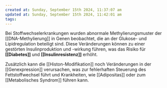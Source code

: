 ```yaml
---
created at: Sunday, September 15th 2024, 11:37:07 am
updated at: Sunday, September 15th 2024, 11:42:01 am
tags: 
---
```

Bei Stoffwechselerkrankungen wurden abnormale Methylierungsmuster der [[DNA-Methylierung]] in Genen beobachtet, die an der Glukose- und Lipidregulation beteiligt sind. Diese Veränderungen können zu einer gestörten Insulinproduktion und -wirkung führen, was das Risiko für **[[Diabetes]]** und **[[Insulinresistenz]]** erhöht.

Zusätzlich kann die [[Histon-Modifikation]] noch Veränderungen in der [[Genexpression]] verursachen, was zur fehlerhaften Steuerung des Fettstoffwechsel führt und Krankheiten, wie [[Adipositas]] oder zum [[Metabolisches Syndrom]] führen kann.

